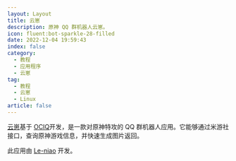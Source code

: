 ```yaml
---
layout: Layout
title: 云崽
description: 原神 QQ 群机器人云崽。
icon: fluent:bot-sparkle-28-filled
date: 2022-12-04 19:59:43
index: false
category:
  - 教程
  - 应用程序
  - 云崽
tag:
  - 教程
  - 云崽
  - Linux
article: false
---
```


[云崽](https://github.com/Le-niao/Yunzao-Bot "Le-niao/Yunzai: 原神QQ群机器人，通过米游社接口，查询原神游戏信息，生成图片返回")基于 [OCIQ](https://github.com/takayama-lily/oicq "takayama-lily/oicq: Tencent QQ Bot Library for Node.js")开发，是一款对原神特攻的 QQ 群机器人应用。它能够通过米游社接口，查询原神游戏信息，并快速生成图片返回。

此应用由 [Le-niao](https://github.com/Le-niao "Le-niao@Github") 开发。
